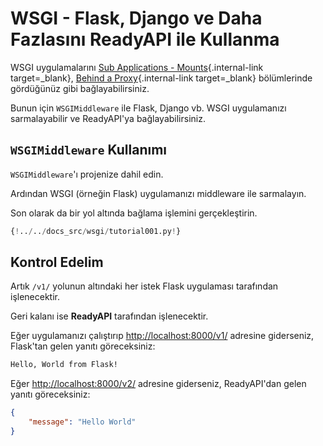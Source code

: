 # WSGI - Flask, Django ve Daha Fazlasını ReadyAPI ile Kullanma

WSGI uygulamalarını [Sub Applications - Mounts](sub-applications.md){.internal-link target=\_blank}, [Behind a Proxy](behind-a-proxy.md){.internal-link target=\_blank} bölümlerinde gördüğünüz gibi bağlayabilirsiniz.

Bunun için `WSGIMiddleware` ile Flask, Django vb. WSGI uygulamanızı sarmalayabilir ve ReadyAPI'ya bağlayabilirsiniz.

## `WSGIMiddleware` Kullanımı

`WSGIMiddleware`'ı projenize dahil edin.

Ardından WSGI (örneğin Flask) uygulamanızı middleware ile sarmalayın.

Son olarak da bir yol altında bağlama işlemini gerçekleştirin.

```Python hl_lines="2-3  23"
{!../../docs_src/wsgi/tutorial001.py!}
```

## Kontrol Edelim

Artık `/v1/` yolunun altındaki her istek Flask uygulaması tarafından işlenecektir.

Geri kalanı ise **ReadyAPI** tarafından işlenecektir.

Eğer uygulamanızı çalıştırıp <a href="http://localhost:8000/v1/" class="external-link" target="_blank">http://localhost:8000/v1/</a> adresine giderseniz, Flask'tan gelen yanıtı göreceksiniz:

```txt
Hello, World from Flask!
```

Eğer <a href="http://localhost:8000/v2/" class="external-link" target="_blank">http://localhost:8000/v2/</a> adresine giderseniz, ReadyAPI'dan gelen yanıtı göreceksiniz:

```JSON
{
    "message": "Hello World"
}
```
